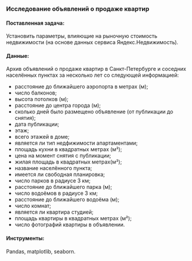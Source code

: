 ### Исследование объявлений о продаже квартир

#### Поставленная задача:
Установить параметры, влияющие на рыночную стоимость недвижимости (на основе данных сервиса Яндекс.Недвижимость).

#### Данные:
Архив объявлений о продаже квартир в Санкт-Петербурге и соседних населённых пунктах за несколько лет со следующей информацией:
- расстояние до ближайшего аэропорта в метрах (м);
- число балконов;
- высота потолков (м);
- расстояние до центра города (м);
- сколько дней было размещено объявление (от публикации до снятия);
- дата публикации;
- этаж;
- всего этажей в доме;
- является ли тип недфижимости апартаментами;
- площадь кухни в квадратных метрах (м²);
- цена на момент снятия с публикации;
- жилая площадь в квадратных метрах(м²);
- название населённого пункта;
- имеется ли свободная планировка;
- число парков в радиусе 3 км;
- расстояние до ближайшего парка (м);
- число водоёмов в радиусе 3 км;
- расстояние до ближайшего водоёма (м);
- число комнат;
- является ли квартира студией;
- площадь квартиры в квадратных метрах (м²);
- число фотографий квартиры в объявлении.

#### Инструменты:
Pandas, matplotlib, seaborn.
